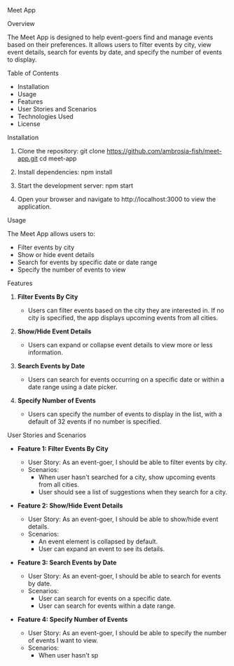 Meet App

Overview

The Meet App is designed to help event-goers find and manage events based on their preferences. It allows users to filter events by city, view event details, search for events by date, and specify the number of events to display.

Table of Contents

- Installation
- Usage
- Features
- User Stories and Scenarios
- Technologies Used
- License

Installation

1. Clone the repository:
   git clone https://github.com/ambrosia-fish/meet-app.git
   cd meet-app

2. Install dependencies:
   npm install

3. Start the development server:
   npm start

4. Open your browser and navigate to http://localhost:3000 to view the application.

Usage

The Meet App allows users to:
- Filter events by city
- Show or hide event details
- Search for events by specific date or date range
- Specify the number of events to view

Features

1. **Filter Events By City**
   - Users can filter events based on the city they are interested in. If no city is specified, the app displays upcoming events from all cities.

2. **Show/Hide Event Details**
   - Users can expand or collapse event details to view more or less information.

3. **Search Events by Date**
   - Users can search for events occurring on a specific date or within a date range using a date picker.

4. **Specify Number of Events**
   - Users can specify the number of events to display in the list, with a default of 32 events if no number is specified.

User Stories and Scenarios

- **Feature 1: Filter Events By City**
  - User Story: As an event-goer, I should be able to filter events by city.
  - Scenarios:
    - When user hasn't searched for a city, show upcoming events from all cities.
    - User should see a list of suggestions when they search for a city.

- **Feature 2: Show/Hide Event Details**
  - User Story: As an event-goer, I should be able to show/hide event details.
  - Scenarios:
    - An event element is collapsed by default.
    - User can expand an event to see its details.

- **Feature 3: Search Events by Date**
  - User Story: As an event-goer, I should be able to search for events by date.
  - Scenarios:
    - User can search for events on a specific date.
    - User can search for events within a date range.

- **Feature 4: Specify Number of Events**
  - User Story: As an event-goer, I should be able to specify the number of events I want to view.
  - Scenarios:
    - When user hasn't sp
